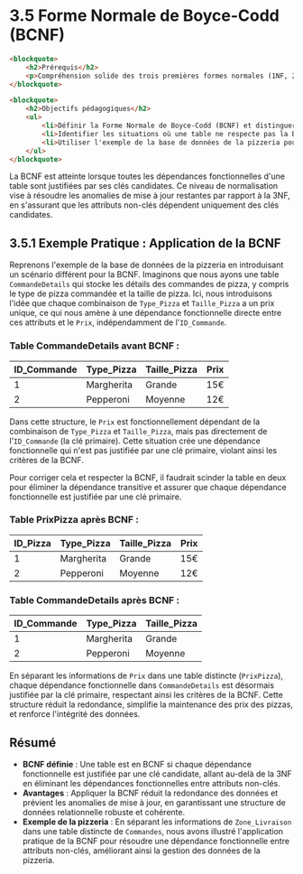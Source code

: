 # 3.5 Forme Normale de Boyce-Codd (BCNF)

```html
<blockquote>
    <h2>Prérequis</h2>
    <p>Compréhension solide des trois premières formes normales (1NF, 2NF, 3NF) et des principes de la dépendance fonctionnelle.</p>
</blockquote>

<blockquote>
    <h2>Objectifs pédagogiques</h2>
    <ul>
        <li>Définir la Forme Normale de Boyce-Codd (BCNF) et distinguer ses critères spécifiques par rapport à la 3NF.</li>
        <li>Identifier les situations où une table ne respecte pas la BCNF et appliquer les corrections nécessaires.</li>
        <li>Utiliser l'exemple de la base de données de la pizzeria pour illustrer la mise en application de la BCNF.</li>
    </ul>
</blockquote>
```

La BCNF est atteinte lorsque toutes les dépendances fonctionnelles d'une table sont justifiées par ses clés candidates. Ce niveau de normalisation vise à résoudre les anomalies de mise à jour restantes par rapport à la 3NF, en s'assurant que les attributs non-clés dépendent uniquement des clés candidates.

## 3.5.1 Exemple Pratique : Application de la BCNF

Reprenons l'exemple de la base de données de la pizzeria en introduisant un scénario différent pour la BCNF. Imaginons que nous ayons une table `CommandeDetails` qui stocke les détails des commandes de pizza, y compris le type de pizza commandée et la taille de pizza. Ici, nous introduisons l'idée que chaque combinaison de `Type_Pizza` et `Taille_Pizza` a un prix unique, ce qui nous amène à une dépendance fonctionnelle directe entre ces attributs et le `Prix`, indépendamment de l'`ID_Commande`.

### Table CommandeDetails avant BCNF :

| ID_Commande | Type_Pizza  | Taille_Pizza | Prix |
|-------------|-------------|--------------|------|
| 1           | Margherita  | Grande       | 15€  |
| 2           | Pepperoni   | Moyenne      | 12€  |

Dans cette structure, le `Prix` est fonctionnellement dépendant de la combinaison de `Type_Pizza` et `Taille_Pizza`, mais pas directement de l'`ID_Commande` (la clé primaire). Cette situation crée une dépendance fonctionnelle qui n'est pas justifiée par une clé primaire, violant ainsi les critères de la BCNF.

Pour corriger cela et respecter la BCNF, il faudrait scinder la table en deux pour éliminer la dépendance transitive et assurer que chaque dépendance fonctionnelle est justifiée par une clé primaire.

### Table PrixPizza après BCNF :

| ID_Pizza | Type_Pizza  | Taille_Pizza | Prix |
|----------|-------------|--------------|------|
| 1        | Margherita  | Grande       | 15€  |
| 2        | Pepperoni   | Moyenne      | 12€  |


### Table CommandeDetails après BCNF :

| ID_Commande | Type_Pizza  | Taille_Pizza |
|-------------|-------------|--------------|
| 1           | Margherita  | Grande       |
| 2           | Pepperoni   | Moyenne      |

En séparant les informations de `Prix` dans une table distincte (`PrixPizza`), chaque dépendance fonctionnelle dans `CommandeDetails` est désormais justifiée par la clé primaire, respectant ainsi les critères de la BCNF. Cette structure réduit la redondance, simplifie la maintenance des prix des pizzas, et renforce l'intégrité des données.


## Résumé

- **BCNF définie** : Une table est en BCNF si chaque dépendance fonctionnelle est justifiée par une clé candidate, allant au-delà de la 3NF en éliminant les dépendances fonctionnelles entre attributs non-clés.
- **Avantages** : Appliquer la BCNF réduit la redondance des données et prévient les anomalies de mise à jour, en garantissant une structure de données relationnelle robuste et cohérente.
- **Exemple de la pizzeria** : En séparant les informations de `Zone_Livraison` dans une table distincte de `Commandes`, nous avons illustré l'application pratique de la BCNF pour résoudre une dépendance fonctionnelle entre attributs non-clés, améliorant ainsi la gestion des données de la pizzeria.

